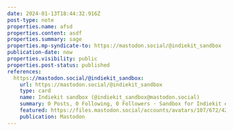 ```yaml
---
date: 2024-01-13T18:44:32.916Z
post-type: note
properties.name: afsd
properties.content: asdf
properties.summary: sage
properties.mp-syndicate-to: https://mastodon.social/@indiekit_sandbox
publication-date: now
properties.visibility: public
properties.post-status: published
references:
  https://mastodon.social/@indiekit_sandbox:
    url: https://mastodon.social/@indiekit_sandbox
    type: card
    name: Indiekit sandbox (@indiekit_sandbox@mastodon.social)
    summary: 0 Posts, 0 Following, 0 Followers · Sandbox for Indiekit experimentation.
    featured: https://files.mastodon.social/accounts/avatars/107/672/426/168/110/293/original/ad3ceb2ec9fcdd09.png
    publication: Mastodon
---
```

